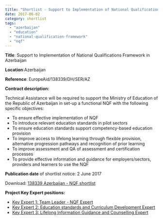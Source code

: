 ```yaml
---
title: "Shortlist - Support to Implementation of National Qualifications Framework in Azerbaijan"
date: 2017-06-02
category: shortlist
tags: 
  - "azerbaijan"
  - "education"
  - "national-qualification-framework"
  - "nqf"
---
```


**Title**: Support to Implementation of National Qualifications Framework in Azerbaijan

**Location**:Azerbaijan

**Reference**: EuropeAid/138339/DH/SER/AZ

**Contract description:**

Technical Assistance will be required to support the Ministry of Education of the Republic of Azerbaijan in set-up a functional NQF with the following specific objectives:

- To ensure effective implementation of NQF
- To introduce relevant education standards in pilot sectors
- To ensure education standards support competency-based education provision
- To improve access to lifelong learning through flexible provision, alternative progression pathways and recognition of prior learning
- To improve assessment and QA of assessment and certification processes
- To provide effective information and guidance for employers/sectors, providers and learners to use the NQF

**Publication date** of shortlist notice: 2 June 2017

Download: [138339 Azerbaijan - NQF shortlist](http://epm.lv/wp-content/uploads/2017/06/138339-Azerbaijan-NQF-shortlist.pdf)

**Project Key Expert positions:**

- [Key Expert 1: Team Leader - NQF Expert](http://epm.lv/team-leader-nqf-expert/)
- [Key Expert 2: Education standards and Curriculum Development Expert](http://epm.lv/key-expert-2-education-standards-and-curriculum-development-expert/)
- [Key Expert 3: Lifelong Information Guidance and Counselling Expert](http://epm.lv/key-expert-3-lifelong-information-guidance-and-counselling-expert/)
